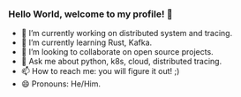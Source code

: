 ### Hello World, welcome to my profile! 👋

<!--
**rajibmitra/rajibmitra** is a ✨ _special_ ✨ repository because its `README.md` (this file) appears on your GitHub profile.

Here are some ideas to get you started:
-->

- 🔭 I’m currently working on distributed system and tracing.
- 🌱 I’m currently learning Rust, Kafka.
- 👯 I’m looking to collaborate on open source projects.  
- 💬 Ask me about python, k8s, cloud, distributed tracing.
- 📫 How to reach me: you will figure it out! ;) 
- 😄 Pronouns: He/Him. 
